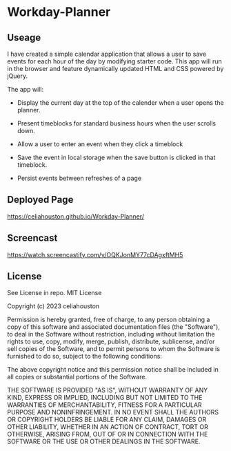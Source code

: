 # Workday-Planner

## Useage
I have created a simple calendar application that allows a user to save events for each hour of the day by modifying starter code. This app will run in the browser and feature dynamically updated HTML and CSS powered by jQuery.

The app will: 

* Display the current day at the top of the calender when a user opens the planner.
 
* Present timeblocks for standard business hours when the user scrolls down.
 
* Allow a user to enter an event when they click a timeblock

* Save the event in local storage when the save button is clicked in that timeblock.

* Persist events between refreshes of a page

## Deployed Page
https://celiahouston.github.io/Workday-Planner/ 

## Screencast
https://watch.screencastify.com/v/OQKJonMY77cDAgxftMH5

## License
See License in repo.
MIT License

Copyright (c) 2023 celiahouston

Permission is hereby granted, free of charge, to any person obtaining a copy
of this software and associated documentation files (the "Software"), to deal
in the Software without restriction, including without limitation the rights
to use, copy, modify, merge, publish, distribute, sublicense, and/or sell
copies of the Software, and to permit persons to whom the Software is
furnished to do so, subject to the following conditions:

The above copyright notice and this permission notice shall be included in all
copies or substantial portions of the Software.

THE SOFTWARE IS PROVIDED "AS IS", WITHOUT WARRANTY OF ANY KIND, EXPRESS OR
IMPLIED, INCLUDING BUT NOT LIMITED TO THE WARRANTIES OF MERCHANTABILITY,
FITNESS FOR A PARTICULAR PURPOSE AND NONINFRINGEMENT. IN NO EVENT SHALL THE
AUTHORS OR COPYRIGHT HOLDERS BE LIABLE FOR ANY CLAIM, DAMAGES OR OTHER
LIABILITY, WHETHER IN AN ACTION OF CONTRACT, TORT OR OTHERWISE, ARISING FROM,
OUT OF OR IN CONNECTION WITH THE SOFTWARE OR THE USE OR OTHER DEALINGS IN THE
SOFTWARE.
